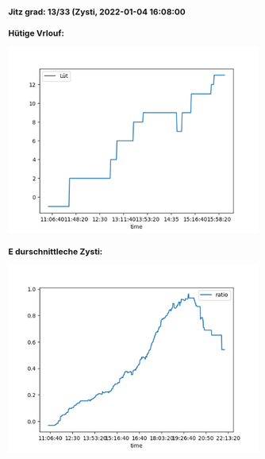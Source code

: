 ### Jitz grad: 13/33 (Zysti, 2022-01-04 16:08:00

### Hütige Vrlouf:
![Graph](Today.png)

### E durschnittleche Zysti:
![Graph](Zysti.png)